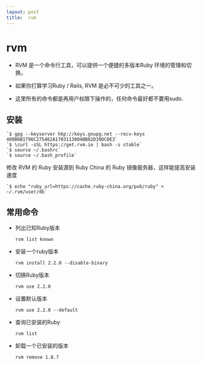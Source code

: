 ```yaml
---
layout:	post
title:	rvm
---
```


# rvm

* RVM 是一个命令行工具，可以提供一个便捷的多版本Ruby 环境的管理和切换。

* 如果你打算学习Ruby / Rails, RVM 是必不可少的工具之一。 

* 这里所有的命令都是再用户权限下操作的，任何命令最好都不要用sudo.

## 安装
	
	`$ gpg --keyserver hkp://keys.gnupg.net --recv-keys 409B6B1796C275462A1703113804BB82D39DC0E3`
	`$ \curl -sSL https://get.rvm.io | bash -s stable`
	`$ source ~/.bashrc`
	`$ source ~/.bash_profile`

修改 RVM 的 Ruby 安装源到 Ruby China 的 Ruby 镜像服务器，这样能提高安装速度

	`$ echo "ruby_url=https://cache.ruby-china.org/pub/ruby" > ~/.rvm/user/db`
	
## 常用命令
	
* 列出已知Ruby版本

	`rvm list known`

* 安装一个ruby版本

	`rvm install 2.2.0 --disable-binary`

* 切换Ruby版本

	`rvm use 2.2.0`

* 设置默认版本

	`rvm use 2.2.0 --default`

* 查询已安装的Ruby

	`rvm list`

* 卸载一个已安装的版本

	`rvm remove 1.8.7`
	
